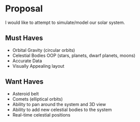 # Proposal
I would like to attempt to simulate/model our solar system.

## Must Haves
- Orbital Gravity (circular orbits)
- Celestial Bodies OOP (stars, planets, dwarf planets, moons)
- Accurate Data
- Visually Appealing layout 

## Want Haves
- Asteroid belt
- Comets (elliptical orbits)
- Ability to pan around the system and 3D view
- Ability to add new celestial bodies to the system
- Real-time celestial positions


